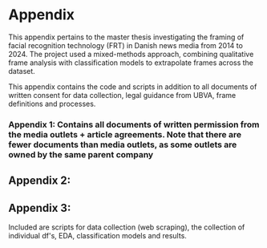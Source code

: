 # Appendix 

This appendix pertains to the master thesis investigating the framing of facial recognition technology (FRT) in Danish news media from 2014 to 2024. 
The project used a mixed-methods approach, combining qualitative frame analysis with classification models to extrapolate frames across the dataset. 

This appendix contains the code and scripts in addition to all documents of written consent for data collection, legal guidance from UBVA, frame definitions and processes. 

### Appendix 1: Contains all documents of written permission from the media outlets + article agreements. Note that there are fewer documents than media outlets, as some outlets are owned by the same parent company

## Appendix 2: 

## Appendix 3: 
Included are scripts for data collection (web scraping), the collection of individual df's, EDA, classification models and results. 


